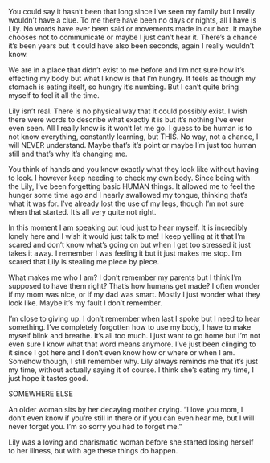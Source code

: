 You could say it hasn’t been that long since I’ve seen my family but I really wouldn’t have a clue. To me there have been no days or nights, all I have is Lily. No words have ever been said or movements made in our box. It maybe chooses not to communicate or maybe I just can’t hear it. There’s a chance it’s been years but it could have also been seconds, again I really wouldn’t know.   

We are in a place that didn’t exist to me before and I’m not sure how it’s effecting my body but what I know is that I’m hungry. It feels as though my stomach is eating itself, so hungry it’s numbing. But I can’t quite bring myself to feel it all the time. 

Lily isn’t real. There is no physical way that it could possibly exist. I wish there were words to describe what exactly it is but it’s nothing I’ve ever even seen. All I really know is it won’t let me go. I guess to be human is to not know everything, constantly learning, but THIS. No way, not a chance, I will NEVER understand. Maybe that’s it’s point or maybe I’m just too human still and that’s why it’s changing me. 

You think of hands and you know exactly what they look like without having to look. I however keep needing to check my own body. Since being with the Lily, I’ve been forgetting basic HUMAN things. It allowed me to feel the hunger some time ago and I nearly swallowed my tongue, thinking that’s what it was for. I’ve already lost the use of my legs, though I’m not sure when that started. It’s all very quite not right. 

In this moment I am speaking out loud just to hear myself. It is incredibly lonely here and I wish it would just talk to me! I keep yelling at it that I’m scared and don’t know what’s going on but when I get too stressed it just takes it away. I remember I was feeling it but it just makes me stop. I’m scared that Lily is stealing me piece by piece. 

What makes me who I am? I don’t remember my parents but I think I’m supposed to have them right? That’s how humans get made? I often wonder if my mom was nice, or if my dad was smart. Mostly I just wonder what they look like. Maybe it’s my fault I don’t remember. 

I’m close to giving up. I don’t remember when last I spoke but I need to hear something. I’ve completely forgotten how to use my body, I have to make myself blink and breathe. It’s all too much. I just want to go home but I’m not even sure I know what that word means anymore. I’ve just been clinging to it since I got here and I don’t even know how or where or when I am. Somehow though, I still remember why. Lily always reminds me that it’s just my time, without actually saying it of course. I think she’s eating my time, I just hope it tastes good. 

SOMEWHERE ELSE

An older woman sits by her decaying mother crying. 
“I love you mom, I don’t even know if you’re still in there or if you can even hear me, but I will never forget you. I’m so sorry you had to forget me.”
 
Lily was a loving and charismatic woman before she started losing herself to her illness, but with age these things do happen.